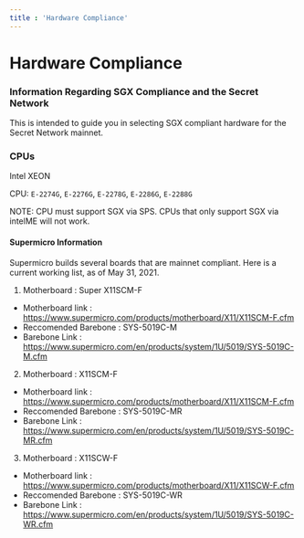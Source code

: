 ```yaml
---
title : 'Hardware Compliance'
---
```


# Hardware Compliance

### Information Regarding SGX Compliance and the Secret Network

This is intended to guide you in selecting SGX compliant hardware for the Secret Network mainnet.

### CPUs

Intel XEON

CPU: `E-2274G`, `E-2276G`, `E-2278G`, `E-2286G`, `E-2288G`

NOTE: CPU must support SGX via SPS. CPUs that only support SGX via intelME will not work.

#### Supermicro Information

Supermicro builds several boards that are mainnet compliant. Here is a current working list, as of May 31, 2021.

1. Motherboard : Super X11SCM-F
* Motherboard link : https://www.supermicro.com/products/motherboard/X11/X11SCM-F.cfm
* Reccomended Barebone : SYS-5019C-M
* Barebone Link : https://www.supermicro.com/en/products/system/1U/5019/SYS-5019C-M.cfm

2. Motherboard : X11SCM-F
 * Motherboard link : https://www.supermicro.com/products/motherboard/X11/X11SCM-F.cfm
 * Reccomended Barebone : SYS-5019C-MR
 * Barebone Link : https://www.supermicro.com/en/products/system/1U/5019/SYS-5019C-MR.cfm

3. Motherboard : X11SCW-F
 * Motherboard link : https://www.supermicro.com/products/motherboard/X11/X11SCW-F.cfm
 * Reccomended Barebone : SYS-5019C-WR
 * Barebone Link : https://www.supermicro.com/en/products/system/1U/5019/SYS-5019C-WR.cfm


